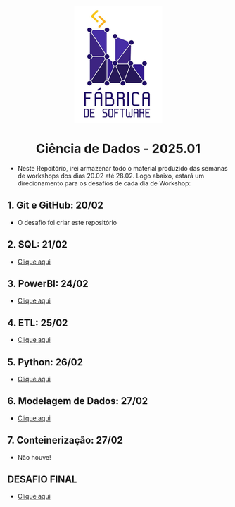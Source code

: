 
<div align='center'>
    <img src='image.png' width=200px, height=265px></img>
</div>


<div align='center'>
    <h1 text-align='center'>Ciência de Dados - 2025.01</h1>
</div>

- Neste Repoitório, irei armazenar todo o material produzido das semanas de workshops dos dias 20.02 até 28.02. Logo abaixo, estará um direcionamento para os desafios de cada dia de Workshop:

  
## **1. Git e GitHub: 20/02** 
- O desafio foi criar este repositório

## **2. SQL: 21/02** 
- <a href="dia2/desafio/desafio.sql">Clique aqui</a>

## **3. PowerBI: 24/02**
- <a href="dia3-PowerBI/desafio-pbi/">Clique aqui </a>

## **4. ETL: 25/02** 
- <a href="dia4-ETL/desafioETL/Relatório do Projeto de PowerBI - ETL.docx">Clique aqui </a>

## **5. Python: 26/02** 
- <a href="dia5-Python/desafio_python/desafio.ipynb">Clique aqui </a>

## **6. Modelagem de Dados: 27/02** 
- <a href="dia6-Modelagem-de-Dados/desafioModelagem/">Clique aqui </a>

## **7. Conteinerização: 27/02** 
- Não houve!

## **DESAFIO FINAL** 
- <a href="DESAFIO-FS-BDBI)">Clique aqui </a>




